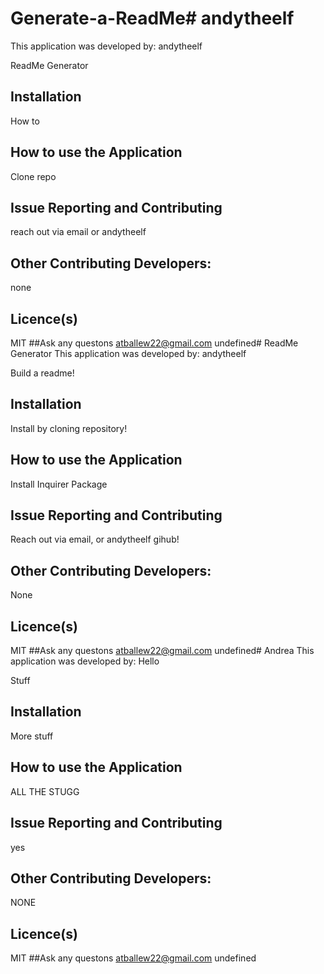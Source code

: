 # Generate-a-ReadMe# andytheelf
This application was developed by: andytheelf

ReadMe Generator
## Installation
How to
## How to use the Application
Clone repo
## Issue Reporting and Contributing
reach out via email or andytheelf
## Other Contributing Developers:
none
## Licence(s)
MIT
##Ask any questons atballew22@gmail.com
undefined# ReadMe Generator
This application was developed by: andytheelf

Build a readme!
## Installation
Install by cloning repository! 
## How to use the Application
Install Inquirer Package
## Issue Reporting and Contributing
Reach out via email, or andytheelf gihub!
## Other Contributing Developers:
None
## Licence(s)
MIT
##Ask any questons atballew22@gmail.com
undefined# Andrea
This application was developed by: Hello

Stuff
## Installation
More stuff
## How to use the Application
ALL THE STUGG
## Issue Reporting and Contributing
yes
## Other Contributing Developers:
NONE
## Licence(s)
MIT
##Ask any questons atballew22@gmail.com
undefined